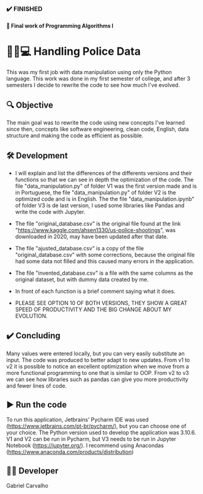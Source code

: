 ### :heavy_check_mark:	FINISHED
#### :orange_book: Final work of Programming Algorithms l
# :policeman::computer: Handling Police Data
This was my first job with data manipulation using only the Python language. This work was done in my first semester of college, and after 3 semesters I decide to rewrite the code to see how much I've evolved.

## :mag: Objective
The main goal was to rewrite the code using new concepts I've learned since then, concepts like software engineering, clean code, English, data structure and making the code as efficient as possible.

## :hammer_and_wrench: Development
 * I will explain and list the differences of the differents versions and their functions so that we can see in depth the optimization of the code.
The file "data_manipulation.py" of folder V1 was the first version made and is in Portuguese, the file "data_manipulation.py" of folder V2 is the optimized code   and is in English. The the file "data_manipulation.ipynb" of folder V3 is de last version, I used some libraries like Pandas and write the code with Jupyter.

 * The file "original_database.csv" is the original file found at the link "https://www.kaggle.com/ahsen1330/us-police-shootings", was downloaded in 2020, may have been updated after that date.

 * The file "ajusted_database.csv" is a copy of the file "original_database.csv" with some corrections, because the original file had some data not filled and this caused many errors in the application.

 * The file "invented_database.csv" is a file with the same columns as the original dataset, but with dummy data created by me.

 * In front of each function is a brief comment saying what it does.

 * PLEASE SEE OPTION 10 OF BOTH VERSIONS, THEY SHOW A GREAT SPEED OF PRODUCTIVITY AND THE BIG CHANGE ABOUT MY EVOLUTION.

## :heavy_check_mark: Concluding
Many values were entered locally, but you can very easily substitute an input.
The code was produced to better adapt to new updates.
From v1 to v2 it is possible to notice an excellent optimization when we move from a more functional programming to one that is similar to OOP.
From v2 to v3 we can see how libraries such as pandas can give you more productivity and fewer lines of code.

## :arrow_forward: Run the code 
To run this application, Jetbrains' Pycharm IDE was used (https://www.jetbrains.com/pt-br/pycharm/), but you can choose one of your choice. 
The Python version used to develop the application was 3.10.6.
V1 and V2 can be run in Pycharm, but V3 needs to be run in Jupyter Notebook (https://jupyter.org/). I recommend using Anacondas (https://www.anaconda.com/products/distribution)

## :raising_hand_man: Developer

Gabriel Carvalho
